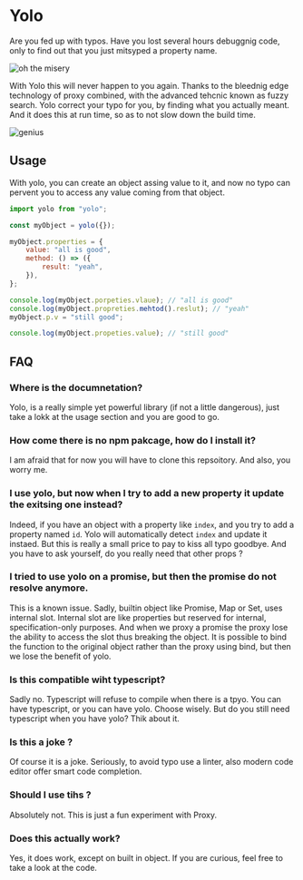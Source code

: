 # Yolo

Are you fed up with typos. Have you lost several hours debuggnig code, only to find out that you just mitsyped a property name.

![oh the misery](https://www.meme-arsenal.com/memes/a70d89edddba0952c58e4b11e2beafa5.jpg)

With Yolo this will never happen to you again.
Thanks to the bleednig edge technology of proxy combined, with the advanced tehcnic known as fuzzy search. Yolo correct your typo for you, by finding what you actually meant. And it does this at run time, so as to not slow down the build time.

![genius](https://memegenerator.net/img/instances/45656238.jpg)

## Usage

With yolo, you can create an object assing value to it, and now no typo can pervent you to access any value coming from that object.

```js
import yolo from "yolo";

const myObject = yolo({});

myObject.properties = {
    value: "all is good",
    method: () => ({
        result: "yeah",
    }),
};

console.log(myObject.porpeties.vlaue); // "all is good"
console.log(myObject.propreties.mehtod().reslut); // "yeah"
myObject.p.v = "still good";

console.log(myObject.propeties.value); // "still good"
```

## FAQ

### Where is the documnetation?

Yolo, is a really simple yet powerful library (if not a little dangerous), just take a lokk at the usage section and you are good to go.

### How come there is no npm pakcage, how do I install it?

I am afraid that for now you will have to clone this repsoitory. And also, you worry me.

### I use yolo, but now when I try to add a new property it update the exitsing one instead?

Indeed, if you have an object with a property like `index`, and you try to add a property named `id`.
Yolo will automatically detect `index` and update it instaed.
But this is really a small price to pay to kiss all typo goodbye.
And you have to ask yourself, do you really need that other props ?

### I tried to use yolo on a promise, but then the promise do not resolve anymore.

This is a known issue.
Sadly, builtin object like Promise, Map or Set, uses internal slot. Internal slot are like properties but reserved for internal, specification-only purposes. And when we proxy a promise the proxy lose the ability to access the slot thus breaking the object. It is possible to bind the function to the original object rather than the proxy using bind, but then we lose the benefit of yolo.

### Is this compatible wiht typescript?

Sadly no. Typescript will refuse to compile when there is a tpyo. You can have typescript, or you can have yolo. Choose wisely.
But do you still need typescript when you have yolo? Thik about it.

### Is this a joke ?

Of course it is a joke. Seriously, to avoid typo use a linter, also modern code editor offer smart code completion.

### Should I use tihs ?

Absolutely not. This is just a fun experiment with Proxy.

### Does this actually work?

Yes, it does work, except on built in object. If you are curious, feel free to take a look at the code.
